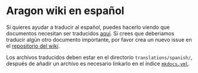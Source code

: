 # Aragon wiki en español

Si quieres ayudar a traducir al español, puedes hacerlo viendo que documentos
necesitan ser traducidos [aquí](https://github.com/aragon/aragon-wiki/issues?utf8=✓&q=is%3Aissue+is%3Aopen+label%3Ai18n+label%3Aspanish). Si crees que deberiamos traducir algún otro documento importante, por favor crea un nuevo issue en el [repositorio del wiki](https://github.com/aragon/aragon-wiki/issues/new).

Los archivos traducidos deben estar en el directorio `translations/spanish/`, después de añadir un archivo es necesario linkarlo en el índice [`mkdocs.yml`](https://github.com/aragon/aragon-wiki/blob/master/mkdocs.yml).
